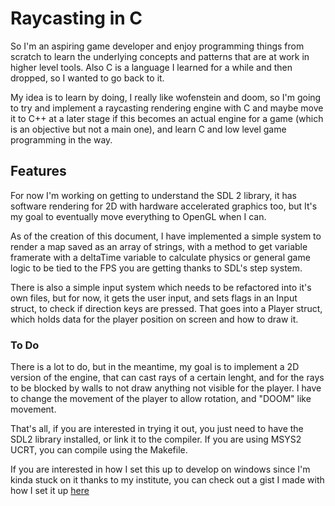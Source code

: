 # Raycasting in C

So I'm an aspiring game developer and enjoy programming things from scratch to learn the underlying concepts and patterns that are at work in higher level tools. Also C is a language I learned for a while and then dropped, so I wanted to go back to it.

My idea is to learn by doing, I really like wofenstein and doom, so I'm going to try and implement a raycasting rendering engine with C and maybe move it to C++ at a later stage if this becomes an actual engine for a game (which is an objective but not a main one), and learn C and low level game programming in the way.

## Features

For now I'm working on getting to understand the SDL 2 library, it has software rendering for 2D with hardware accelerated graphics too, but It's my goal to eventually move everything to OpenGL when I can.

As of the creation of this document, I have implemented a simple system to render a map saved as an array of strings, with a method to get variable framerate with a deltaTime variable to calculate physics or general game logic to be tied to the FPS you are getting thanks to SDL's step system.

There is also a simple input system which needs to be refactored into it's own files, but for now, it gets the user input, and sets flags in an Input struct, to check if direction keys are pressed. That goes into a Player struct, which holds data for the player position on screen and how to draw it.

### To Do

There is a lot to do, but in the meantime, my goal is to implement a 2D version of the engine, that can cast rays of a certain lenght, and for the rays to be blocked by walls to not draw anything not visible for the player. I have to change the movement of the player to allow rotation, and "DOOM" like movement.

That's all, if you are interested in trying it out, you just need to have the SDL2 library installed, or link it to the compiler. If you are using MSYS2 UCRT, you can compile using the Makefile.

If you are interested in how I set this up to develop on windows since I'm kinda stuck on it thanks to my institute, you can check out a gist I made with how I set it up [here](https://gist.github.com/Dani-0TB/5e35d3ba8a54616398f87ecc6d677bed)


